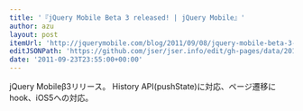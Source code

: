 ```yaml
---
title: '『jQuery Mobile Beta 3 released! | jQuery Mobile』'
author: azu
layout: post
itemUrl: 'http://jquerymobile.com/blog/2011/09/08/jquery-mobile-beta-3-released/'
editJSONPath: 'https://github.com/jser/jser.info/edit/gh-pages/data/2011/09/index.json'
date: '2011-09-23T23:55:00+00:00'
---
```

jQuery Mobileβ3リリース。
History API(pushState)に対応、ページ遷移にhook、iOS5への対応。
